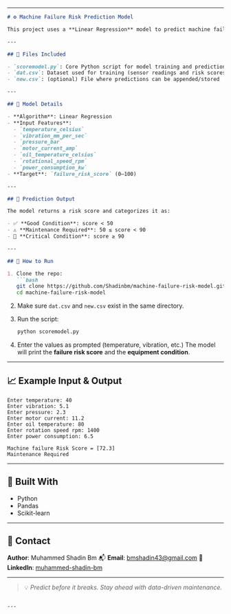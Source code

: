 

---



````markdown
# ⚙️ Machine Failure Risk Prediction Model

This project uses a **Linear Regression** model to predict machine failure risk scores based on key parameters like temperature, vibration, pressure, motor current, and more. It's built for **predictive maintenance** to help anticipate equipment health and reduce unexpected breakdowns.

---

## 📂 Files Included

- `scoremodel.py`: Core Python script for model training and prediction
- `dat.csv`: Dataset used for training (sensor readings and risk scores)
- `new.csv`: (optional) File where predictions can be appended/stored

---

## 🧠 Model Details

- **Algorithm**: Linear Regression
- **Input Features**:
  - `temperature_celsius`
  - `vibration_mm_per_sec`
  - `pressure_bar`
  - `motor_current_amp`
  - `oil_temperature_celsius`
  - `rotational_speed_rpm`
  - `power_consumption_kw`
- **Target**: `failure_risk_score` (0–100)

---

## 🎯 Prediction Output

The model returns a risk score and categorizes it as:

- ✅ **Good Condition**: score < 50  
- ⚠️ **Maintenance Required**: 50 ≤ score < 90  
- 🚨 **Critical Condition**: score ≥ 90  

---

## 🚀 How to Run

1. Clone the repo:
   ```bash
   git clone https://github.com/Shadinbm/machine-failure-risk-model.git
   cd machine-failure-risk-model
````

2. Make sure `dat.csv` and `new.csv` exist in the same directory.

3. Run the script:

   ```bash
   python scoremodel.py
   ```

4. Enter the values as prompted (temperature, vibration, etc.)
   The model will print the **failure risk score** and the **equipment condition**.

---

## 📈 Example Input & Output

```text
Enter temperature: 40  
Enter vibration: 5.1  
Enter pressure: 2.3  
Enter motor current: 11.2  
Enter oil temperature: 80  
Enter rotation speed rpm: 1400  
Enter power consumption: 6.5  

Machine failure Risk Score = [72.3]  
Maintenance Required
```

---

## 🧰 Built With

* Python
* Pandas
* Scikit-learn

---

## 📧 Contact

**Author**: Muhammed Shadin Bm
📬 **Email**: [bmshadin43@gmail.com](mailto:bmshadin43@gmail.com)
🔗 **LinkedIn**: [muhammed-shadin-bm](https://www.linkedin.com/in/muhammed-shadin-bm-23871432b)

---

> 💡 *Predict before it breaks. Stay ahead with data-driven maintenance.*

```

---

